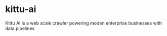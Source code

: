 # kittu-ai
Kittu AI is a web scale crawler powering moden enterprise businesses with data pipelines
